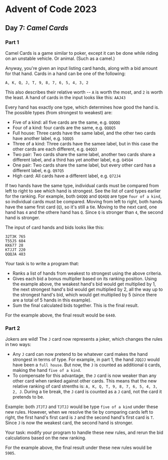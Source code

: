 # Advent of Code 2023
## Day 7: *Camel Cards*

### Part 1

Camel Cards is a game similar to poker, except it can be done while riding on an unstable vehicle. Or animal. (Such as a camel.)

Anyway, you're given an input listing card hands, along with a bid amount for that hand. Cards in a hand can be one of the following:

`A, K, Q, J, T, 9, 8, 7, 6, 5, 4, 3, 2`

This also describes their relative worth -- `A` is worth the most, and `2` is worth the least. A hand of cards in the input looks like this: `AAJ43`

Every hand has exactly one type, which determines how good the hand is. The possible types (from strongest to weakest) are:

* Five of a kind: all five cards are the same, e.g. `QQQQQ`
* Four of a kind: four cards are the same, e.g. `QQQQ5`
* Full house: Three cards have the same label, and the other two cards have another label, e.g. `5QQQ5`
* Three of a kind: Three cards have the samee label, but in this case the other cards are each different, e.g. `Q4QQ3`
* Two pair: Two cards share the same label, another two cards share a different label, and a third has yet another label, e.g. `Q45Q4`
* One pair: Two cards share the same label, but every other card has a different label, e.g. `Q97Q5`
* High card: All cards have a different label, e.g. `Q72J4`

If two hands have the same type, individual cards must be compared from left to right to see which hand is strongest. See the list of card types earlier for the ranking. For example, both `Q4QQQ` and `QQ4QQ` are type `four of a kind`, so individual cards must be compared. Moving from left to right, both hands have the same first card (`Q`), so it's still a tie. Moving to the next card, one hand has `4` and the othere hand has `Q`. Since `Q` is stronger than `4`, the second hand is stronger.

The input of card hands and bids looks like this:
```
32T3K 765
T55J5 684
KK677 28
KTJJT 220
QQQJA 483
```

Your task is to write a program that:
* Ranks a list of hands from weakest to strongest using the above criteria.
* Gives each bid a bonus multiplier based on its ranking position. Using the example above, the weakest hand's bid would get multiplied by 1, the next strongest hand's bid would get multiplied by 2, all the way up to the strongest hand's bid, which would get multiplied by 5 (since there are a total of 5 hands in this example).
* Sum the final calculated bids together. This is the final result.

For the example above, the final result would be `6440`.

### Part 2

Jokers are wild! The `J` card now represents a joker, which changes the rules in two ways:

* Any `J` card can now pretend to be whatever card makes the hand strongest in terms of type. For example, in part 1, the hand `JQQJJ` would have been a `full house`. But now, the `J` is counted as additional `Q` cards, making the hand `five of a kind`.
* To compensate for this advantage, the `J` card is now weaker than any other card when ranked against other cards. This means that the new relative ranking of card strenths is: `A, K, Q, T, 9, 8, 7, 6, 5, 4, 3, 2, J`. During a tie break, the `J` card is counted as a `J` card, not the card it pretends to be.

Example: both `JTJTJ` and `TJTJJ` would be type `five of a kind` under these new rules. However, when we resolve the tie by comparing cards left to right, the first hand's first card is `J` and the second hand's first card is `T`. Since `J` is now the weakest card, the second hand is stronger.

Your task: modify your program to handle these new rules, and rerun the bid calculations based on the new ranking.

For the example above, the final result under these new rules would be `5905`.